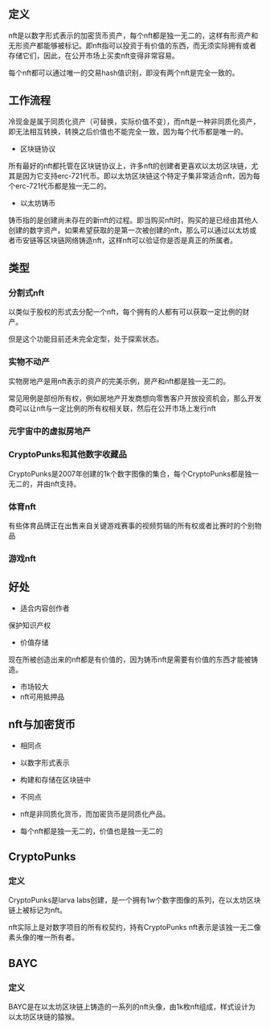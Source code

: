 ## 定义

nft是以数字形式表示的加密货币资产，每个nft都是独一无二的，这样有形资产和无形资产都能够被标记。即nft指可以投资于有价值的东西，而无须实际拥有或者存储它们，因此，在公开市场上买卖nft变得非常容易。

每个nft都可以通过唯一的交易hash值识别，即没有两个nft是完全一致的。

## 工作流程

冷现金是属于同质化资产（可替换，实际价值不变），而nft是一种非同质化资产，即无法相互转换，转换之后价值也不能完全一致，因为每个代币都是唯一的。

- 区块链协议

所有最好的nft都托管在区块链协议上，许多nft的创建者更喜欢以太坊区块链，尤其是因为它支持erc-721代币。即以太坊区块链这个特定子集非常适合nft，因为每个erc-721代币都是独一无二的。

- 以太坊铸币

铸币指的是创建尚未存在的新nft的过程。即当购买nft时，购买的是已经由其他人创建的数字资产。如果希望获取的是第一次被创建的nft，那么可以通过以太坊或者币安链等区块链网络铸造nft，这样nft可以验证你是否是真正的所属者。

## 类型

### 分割式nft

以类似于股权的形式去分配一个nft，每个拥有的人都有可以获取一定比例的财产。

但是这个功能目前还未完全定型，处于探索状态。

### 实物不动产

实物房地产是用nft表示的资产的完美示例，房产和nft都是独一无二的。

常见用例是部份所有权，例如房地产开发商想向零售客户开放投资机会，那么开发商可以让nft与一定比例的所有权相关联，然后在公开市场上发行nft

### 元宇宙中的虚拟房地产

### CryptoPunks和其他数字收藏品

CryptoPunks是2007年创建的1k个数字图像的集合，每个CryptoPunks都是独一无二的，并由nft支持。

### 体育nft

有些体育品牌正在出售来自关键游戏赛事的视频剪辑的所有权或者比赛时的个别物品

### 游戏nft

## 好处

- 适合内容创作者

保护知识产权

- 价值存储

现在所被创造出来的nft都是有价值的，因为铸币nft是需要有价值的东西才能被铸造。

- 市场较大
- nft可用抵押品

## nft与加密货币

- 相同点
- 以数字形式表示
- 构建和存储在区块链中

- 不同点

- nft是非同质化货币，而加密货币是同质化产品。
- 每个nft都是独一无二的，价值也是独一无二的

## CryptoPunks

### 定义

CryptoPunks是larva labs创建，是一个拥有1w个数字图像的系列，在以太坊区块链上被标记为nft。

nft实际上是对数字项目的所有权契约，持有CryptoPunks nft表示是该独一无二像素头像的唯一所有者。

## BAYC

### 定义

BAYC是在以太坊区块链上铸造的一系列的nft头像，由1k枚nft组成，样式设计为以太坊区块链的猿猴。
